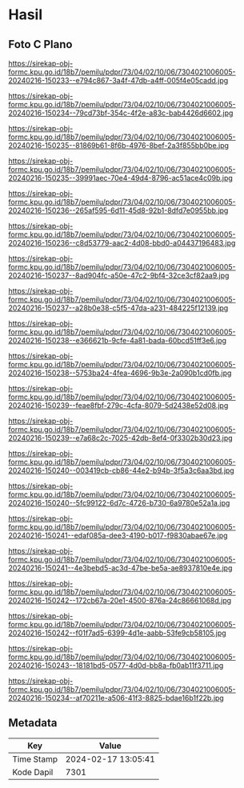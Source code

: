 # Hasil

## Foto C Plano

https://sirekap-obj-formc.kpu.go.id/18b7/pemilu/pdpr/73/04/02/10/06/7304021006005-20240216-150233--e794c867-3a4f-47db-a4ff-005f4e05cadd.jpg

https://sirekap-obj-formc.kpu.go.id/18b7/pemilu/pdpr/73/04/02/10/06/7304021006005-20240216-150234--79cd73bf-354c-4f2e-a83c-bab4426d6602.jpg

https://sirekap-obj-formc.kpu.go.id/18b7/pemilu/pdpr/73/04/02/10/06/7304021006005-20240216-150235--81869b61-8f6b-4976-8bef-2a3f855bb0be.jpg

https://sirekap-obj-formc.kpu.go.id/18b7/pemilu/pdpr/73/04/02/10/06/7304021006005-20240216-150235--39991aec-70e4-49d4-8796-ac51ace4c09b.jpg

https://sirekap-obj-formc.kpu.go.id/18b7/pemilu/pdpr/73/04/02/10/06/7304021006005-20240216-150236--265af595-6d11-45d8-92b1-8dfd7e0955bb.jpg

https://sirekap-obj-formc.kpu.go.id/18b7/pemilu/pdpr/73/04/02/10/06/7304021006005-20240216-150236--c8d53779-aac2-4d08-bbd0-a04437196483.jpg

https://sirekap-obj-formc.kpu.go.id/18b7/pemilu/pdpr/73/04/02/10/06/7304021006005-20240216-150237--8ad904fc-a50e-47c2-9bf4-32ce3cf82aa9.jpg

https://sirekap-obj-formc.kpu.go.id/18b7/pemilu/pdpr/73/04/02/10/06/7304021006005-20240216-150237--a28b0e38-c5f5-47da-a231-484225f12139.jpg

https://sirekap-obj-formc.kpu.go.id/18b7/pemilu/pdpr/73/04/02/10/06/7304021006005-20240216-150238--e366621b-9cfe-4a81-bada-60bcd51ff3e6.jpg

https://sirekap-obj-formc.kpu.go.id/18b7/pemilu/pdpr/73/04/02/10/06/7304021006005-20240216-150238--5753ba24-4fea-4696-9b3e-2a090b1cd0fb.jpg

https://sirekap-obj-formc.kpu.go.id/18b7/pemilu/pdpr/73/04/02/10/06/7304021006005-20240216-150239--feae8fbf-279c-4cfa-8079-5d2438e52d08.jpg

https://sirekap-obj-formc.kpu.go.id/18b7/pemilu/pdpr/73/04/02/10/06/7304021006005-20240216-150239--e7a68c2c-7025-42db-8ef4-0f3302b30d23.jpg

https://sirekap-obj-formc.kpu.go.id/18b7/pemilu/pdpr/73/04/02/10/06/7304021006005-20240216-150240--003419cb-cb86-44e2-b94b-3f5a3c6aa3bd.jpg

https://sirekap-obj-formc.kpu.go.id/18b7/pemilu/pdpr/73/04/02/10/06/7304021006005-20240216-150240--5fc99122-6d7c-4726-b730-6a9780e52a1a.jpg

https://sirekap-obj-formc.kpu.go.id/18b7/pemilu/pdpr/73/04/02/10/06/7304021006005-20240216-150241--edaf085a-dee3-4190-b017-f9830abae67e.jpg

https://sirekap-obj-formc.kpu.go.id/18b7/pemilu/pdpr/73/04/02/10/06/7304021006005-20240216-150241--4e3bebd5-ac3d-47be-be5a-ae8937810e4e.jpg

https://sirekap-obj-formc.kpu.go.id/18b7/pemilu/pdpr/73/04/02/10/06/7304021006005-20240216-150242--172cb67a-20e1-4500-876a-24c86661068d.jpg

https://sirekap-obj-formc.kpu.go.id/18b7/pemilu/pdpr/73/04/02/10/06/7304021006005-20240216-150242--f01f7ad5-6399-4d1e-aabb-53fe9cb58105.jpg

https://sirekap-obj-formc.kpu.go.id/18b7/pemilu/pdpr/73/04/02/10/06/7304021006005-20240216-150243--18181bd5-0577-4d0d-bb8a-fb0ab11f3711.jpg

https://sirekap-obj-formc.kpu.go.id/18b7/pemilu/pdpr/73/04/02/10/06/7304021006005-20240216-150234--af70211e-a506-41f3-8825-bdae16b1f22b.jpg


## Metadata

| Key        | Value               |
| ---------- | ------------------- |
| Time Stamp | 2024-02-17 13:05:41 |
| Kode Dapil | 7301                |



